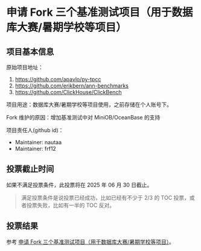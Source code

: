 # 申请 Fork 三个基准测试项目（用于数据库大赛/暑期学校等项目）

## 项目基本信息

原始项目地址：
1. https://github.com/apavlo/py-tpcc
2. https://github.com/erikbern/ann-benchmarks
3. https://github.com/ClickHouse/ClickBench

项目用途：数据库大赛/暑期学校等项目使用，之前存储在个人账号下。

Fork 维护的原因：增加基准测试中对 MiniOB/OceanBase 的支持

项目责任人(github id)：

- Maintainer: nautaa
- Maintainer: frf12

## 投票截止时间

如果不满足投票条件，此投票将在 2025 年 06 月 30 日截止。

> 满足投票条件是说投票已经成功，比如已经有不少于 2/3 的 TOC 投票，或者投票失败，比如有一半的 TOC 反对。


## 投票结果

参考 [申请 Fork 三个基准测试项目（用于数据库大赛/暑期学校等项目）](https://github.com/oceanbase/community/pull/38)。
